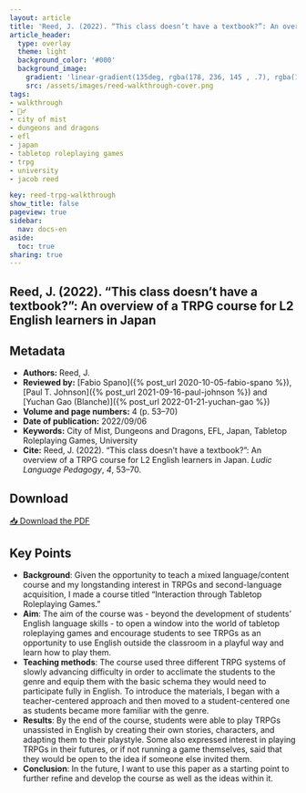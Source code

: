 ```yaml
---
layout: article
title: 'Reed, J. (2022). “This class doesn’t have a textbook?”: An overview of a TRPG course for L2 English learners in Japan'
article_header:
  type: overlay
  theme: light
  background_color: '#000'
  background_image:
    gradient: 'linear-gradient(135deg, rgba(178, 236, 145 , .7), rgba(147, 81, 182, .7))'
    src: /assets/images/reed-walkthrough-cover.png
tags:
- walkthrough
- 🚶‍♂️
- city of mist
- dungeons and dragons
- efl
- japan
- tabletop roleplaying games
- trpg
- university
- jacob reed

key: reed-trpg-walkthrough
show_title: false
pageview: true
sidebar:
  nav: docs-en
aside:
  toc: true
sharing: true
---
```


<head>
<meta name="citation_title" content="'This class doesn’t have a textbook?': An overview of a TRPG course for L2 English learners in Japan">
<meta name="citation_author" content="Jacob, Reed">
<meta name="citation_publication_date" content="2022/09/06">
<meta name="citation_journal_title" content="Ludic Language Pedagogy">
<meta name="citation_volume" content="4">
<meta name="citation_firstpage" content="53">
<meta name="citation_lastpage" content="70">
<meta name="citation_pdf_url" content="https://llpjournal.org/assets/publication-pdfs/reed-trpg-japan-efl-walkthrough.pdf">
</head>


## Reed, J. (2022). “This class doesn’t have a textbook?”: An overview of a TRPG course for L2 English learners in Japan
<!--more-->

## Metadata

- **Authors:** Reed, J.
- **Reviewed by:** [Fabio Spano]({% post_url 2020-10-05-fabio-spano %}), [Paul T. Johnson]({% post_url 2021-09-16-paul-johnson %}) and [Yuchan Gao (Blanche)]({% post_url 2022-01-21-yuchan-gao %})
- **Volume and page numbers:** 4 (p. 53–70)
- **Date of publication:** 2022/09/06
- **Keywords:** City of Mist, Dungeons and Dragons, EFL, Japan, Tabletop Roleplaying Games, University
- **Cite:** Reed, J. (2022). “This class doesn’t have a textbook?”: An overview of a TRPG course for L2 English learners in Japan. *Ludic Language Pedagogy*, *4*, 53–70.

## Download

<a class="button button--action button--rounded button--lg" href="/assets/publication-pdfs/reed-trpg-japan-efl-walkthrough.pdf"><i class="fas fa-file-download"></i> 📥 Download the PDF </a>

## Key Points

- **Background**: Given the opportunity to teach a mixed language/content course and my longstanding interest in TRPGs and second-language acquisition, I made a course titled “Interaction through Tabletop Roleplaying Games.”
- **Aim**: The aim of the course was - beyond the development of students’ English language skills - to open a window into the world of tabletop roleplaying games and encourage students to see TRPGs as an opportunity to use English outside the classroom in a playful way and learn how to play them.
- **Teaching methods**: The course used three different TRPG systems of slowly advancing difficulty in order to acclimate the students to the genre and equip them with the basic schema they would need to participate fully in English. To introduce the materials, I began with a teacher-centered approach and then moved to a student-centered one as students became more familiar with the genre.
- **Results**: By the end of the course, students were able to play TRPGs unassisted in English by creating their own stories, characters, and adapting them to their playstyle. Some also expressed interest in playing TRPGs in their futures, or if not running a game themselves, said that they would be open to the idea if someone else invited them. 
- **Conclusion**: In the future, I want to use this paper as a starting point to further refine and develop the course as well as the ideas within it.
